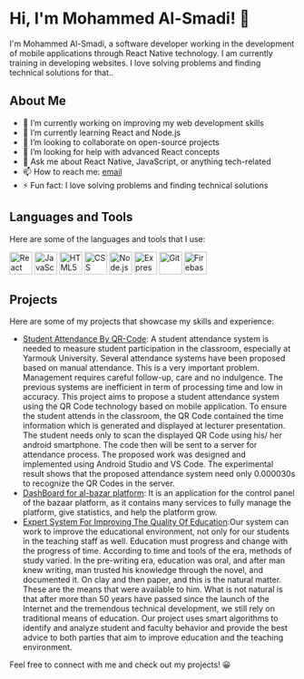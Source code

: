 # Hi, I'm Mohammed Al-Smadi! 👋

I'm Mohammed Al-Smadi, a software developer working in the development of mobile applications through React Native technology. I am currently training in developing websites. I love solving problems and finding technical solutions for that..

## About Me

- 🔭 I’m currently working on improving my web development skills
- 🌱 I’m currently learning React and Node.js
- 👯 I’m looking to collaborate on open-source projects
- 🤔 I’m looking for help with advanced React concepts
- 💬 Ask me about React Native, JavaScript, or anything tech-related
- 📫 How to reach me: [email](mohammadhasan.smadi@gmail.com)
- ⚡ Fun fact: I love solving problems and finding technical solutions

## Languages and Tools

Here are some of the languages and tools that I use:

<p align="left">
  <img src="https://www.vectorlogo.zone/logos/reactjs/reactjs-icon.svg" alt="React" width="40" height="40"/>
  <img src="https://www.vectorlogo.zone/logos/javascript/javascript-icon.svg" alt="JavaScript" width="40" height="40"/>
  <img src="https://www.vectorlogo.zone/logos/w3_html5/w3_html5-icon.svg" alt="HTML5" width="40" height="40"/>
  <img src="https://www.vectorlogo.zone/logos/netlifyapp_watercss/netlifyapp_watercss-icon.svg" alt="CSS" width="40" height="40"/>
  <img src="https://www.vectorlogo.zone/logos/nodejs/nodejs-icon.svg" alt="Node.js" width="40" height="40"/>
  <img src="https://www.vectorlogo.zone/logos/expressjs/expressjs-icon.svg" alt="Express.js" width="40" height="40"/>
  <img src="https://www.vectorlogo.zone/logos/git-scm/git-scm-icon.svg" alt="Git" width="40" height="40"/>
  <img src="https://www.vectorlogo.zone/logos/firebase/firebase-icon.svg" alt="Firebase" width="40" height="40"/>
</p>


## Projects

Here are some of my projects that showcase my skills and experience:

- [Student Attendance By QR-Code](https://github.com/mohammadalsmadi2000/ATT_student): A student attendance system is needed to measure student participation in the classroom, especially at Yarmouk University. Several attendance systems have been proposed based on manual attendance. This is a very important problem. Management requires careful follow-up, care and no indulgence. The previous systems are inefficient in term of processing time and low in accuracy. This project aims to propose a student attendance system using the QR Code technology based on mobile application. To ensure the student attends in the classroom, the QR Code contained the time information which is generated and displayed at lecturer presentation. The student needs only to scan the displayed QR Code using his/ her android smartphone. The code then will be sent to a server for attendance process. The proposed work was designed and implemented using Android Studio and VS Code. The experimental result shows that the proposed attendance system need only 0.000030s to recognize the QR Codes in the server.
- [DashBoard for al-bazar platform](https://github.com/mohammadalsmadi2000/Admin_DashBoard): It is an application for the control panel of the bazaar platform, as it contains many services to fully manage the platform, give statistics, and help the platform grow.
- [Expert System For Improving The Quality Of Education](link):Our system can work to improve the educational environment, not only for our students in the teaching
staff as well. Education must progress and change with the progress of time. According to time and tools
of the era, methods of study varied. In the pre-writing era, education was oral, and after man knew writing, man trusted his knowledge through the novel, and documented it. On clay and then paper, and this is the natural matter. These are the means that were available to him. What is not natural is that after
more than 50 years have passed since the launch of the Internet and the tremendous technical development, we still rely on traditional means of education.
Our project uses smart algorithms to identify and analyze student and faculty behavior and provide the
best advice to both parties that aim to improve
education and the teaching environment.

Feel free to connect with me and check out my projects! 😀
